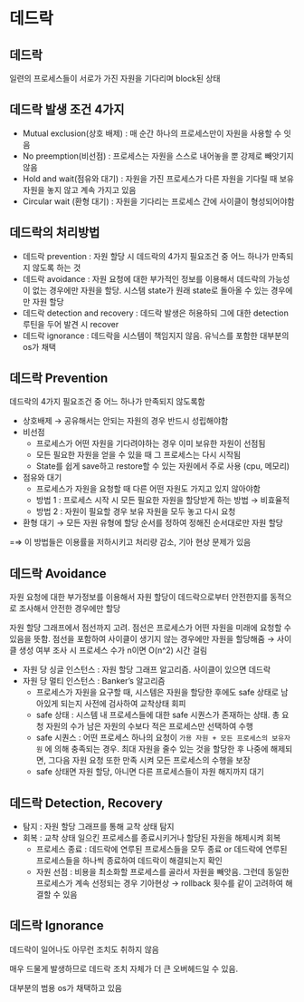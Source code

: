 # 데드락

## 데드락

일련의 프로세스들이 서로가 가진 자원을 기다리며 block된 상태

## 데드락 발생 조건 4가지

- Mutual exclusion(상호 배제) : 매 순간 하나의 프로세스만이 자원을 사용할 수 잇음
- No preemption(비선점) : 프로세스는 자원을 스스로 내어놓을 뿐 강제로 빼앗기지 않음
- Hold and wait(점유와 대기) : 자원을 가진 프로세스가 다른 자원을 기다릴 때 보유 자원을 놓지 않고 계속 가지고 있음
- Circular wait (환형 대기) : 자원을 기다리는 프로세스 간에 사이클이 형성되어야함

## 데드락의 처리방법

- 데드락 prevention : 자원 할당 시 데드락의 4가지 필요조건 중 어느 하나가 만족되지 않도록 하는 것
- 데드락 avoidance : 자원 요청에 대한 부가적인 정보를 이용해서 데드락의 가능성이 없는 경우에만 자원을 할당. 시스템 state가 원래 state로 돌아올 수 있는 경우에만 자원 할당
- 데드락 detection and recovery : 데드락 발생은 허용하되 그에 대한 detection 루틴을 두어 발견 시 recover
- 데드락 ignorance : 데드락을 시스템이 책임지지 않음. 유닉스를 포함한 대부분의 os가 채택

## 데드락 Prevention

데드락의 4가지 필요조건 중 어느 하나가 만족되지 않도록함

- 상호배제 → 공유해서는 안되는 자원의 경우 반드시 성립해야함
- 비선점
    - 프로세스가 어떤 자원을 기다려야하는 경우 이미 보유한 자원이 선점됨
    - 모든 필요한 자원을 얻을 수 있을 때 그 프로세스는 다시 시작됨
    - State를 쉽게 save하고 restore할 수 있는 자원에서 주로 사용 (cpu, 메모리)
- 점유와 대기
    - 프로세스가 자원을 요청할 때 다른 어떤 자원도 가지고 있지 않아야함
    - 방법 1 : 프로세스 시작 시 모든 필요한 자원을 할당받게 하는 방법 → 비효율적
    - 방법 2 : 자원이 필요할 경우 보유 자원을 모두 놓고 다시 요청
- 환형 대기 → 모든 자원 유형에 할당 순서를 정하여 정해진 순서대로만 자원 할당

=⇒ 이 방법들은 이용률을 저하시키고 처리량 감소, 기아 현상 문제가 있음

## 데드락 Avoidance

자원 요청에 대한 부가정보를 이용해서 자원 할당이 데드락으로부터 안전한지를 동적으로 조사해서 안전한 경우에만 할당

자원 할당 그래프에서 점선까지 고려. 점선은 프로세스가 어떤 자원을 미래에 요청할 수 있음을 뜻함. 점선을 포함하여 사이클이 생기지 않는 경우에만 자원을 할당해줌 → 사이클 생성 여부 조사 시 프로세스 수가 n이면 O(n^2) 시간 걸림

- 자원 당 싱글 인스턴스 : 자원 할당 그래프 알고리즘. 사이클이 있으면 데드락
- 자원 당 멀티 인스턴스 : Banker’s 알고리즘
    - 프로세스가 자원을 요구할 때, 시스템은 자원을 할당한 후에도 safe 상태로 남아있게 되는지 사전에 검사하여 교착상태 회피
    - safe 상태 : 시스템 내 프로세스들에 대한 safe 시퀀스가 존재하는 상태. 총 요청 자원의 수가 남은 자원의 수보다 적은 프로세스만 선택하여 수행
    - safe 시퀀스 : 어떤 프로세스 하나의 요청이 `가용 자원 + 모든 프로세스의 보유자원` 에 의해 충족되는 경우.  최대 자원을 줄수 있는 것을 할당한 후 나중에 해제되면, 그다음 자원 요청 또한 만족 시켜 모든 프로세스의 수행을 보장
    - safe 상태면 자원 할당, 아니면 다른 프로세스들이 자원 해지까지 대기

## 데드락 Detection, Recovery

- 탐지 : 자원 할당 그래프를 통해 교착 상태 탐지
- 회복 : 교착 상태 일으킨 프로세스를 종료시키거나 할당된 자원을 해제시켜 회복
    - 프로세스 종료 : 데드락에 연루된 프로세스들을 모두 종료 or 데드락에 연루된 프로세스들을 하나씩 종료하여 데드락이 해결되는지 확인
    - 자원 선점 : 비용을 최소화할 프로세스를 골라서 자원을 빼앗음. 그런데 동일한 프로세스가 계속 선정되는 경우 기아현상 → rollback 횟수를 같이 고려하여 해결할 수 있음

## 데드락 Ignorance

데드락이 일어나도 아무런 조치도 취하지 않음

매우 드물게 발생하므로 데드락 조치 자체가 더 큰 오버헤드일 수 있음.

대부분의 범용 os가 채택하고 있음